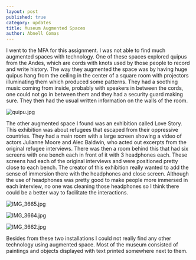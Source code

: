 ```yaml
---
layout: post
published: true
category: updates
title: Museum Augmented Spaces
author: Abnell Comas
---
```

I went to the MFA for this assignment. I was not able to find much augmented spaces with technology. One of these spaces explored quipus from the Andes, which are cords with knots used by those people to record and write history. The way they augmented the space was by having huge quipus hang from the ceiling in the center of a square room with projectors illuminating them which produced some patterns. They had a soothing music coming from inside, probably with speakers in between the cords, one could not go in between them and they had a security guard making sure. They then had the usual written information on the walls of the room. 

![quipu.jpg]({{site.baseurl}}/assets/quipu.jpg)

The other augmented space I found was an exhibition called Love Story. This exhibition was about refugees that escaped from their oppressive countries. They had a main room with a large screen showing a video of actors Julianne Moore and Alec Baldwin, who acted out excerpts from the original refugee interviews. There was then a room behind this that had six screens with one bench each in front of it with 3 headphones each. These screens had each of the original interviews and were positioned pretty close to each bench. The creator of this exhibition really wanted to add the sense of immersion there with the headphones and close screen. Although the use of headphones was pretty good to make people more immersed in each interview, no one was cleaning those headphones so I think there could be a better way to facilitate the interactions. 

![IMG_3665.jpg]({{site.baseurl}}/assets/IMG_3665.jpg)

![IMG_3664.jpg]({{site.baseurl}}/assets/IMG_3664.jpg)

![IMG_3662.jpg]({{site.baseurl}}/assets/IMG_3662.jpg)


Besides from these two installations I could not really find any other technology using augmented space. Most of the museum consisted of paintings and objects displayed with text printed somewhere next to them. 

